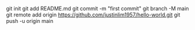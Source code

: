 git init
git add README.md
git commit -m "first commit"
git branch -M main
git remote add origin https://github.com/justinlim1957/hello-world.git
git push -u origin main
